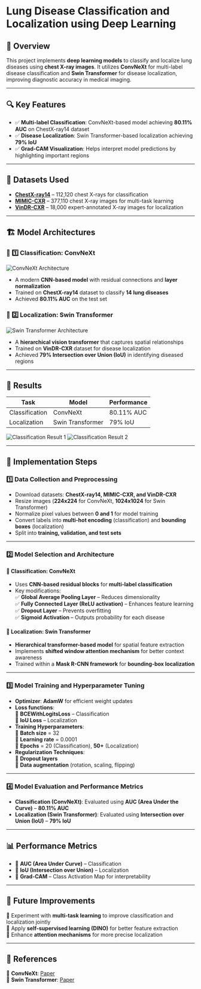 # Lung Disease Classification and Localization using Deep Learning  

## 📌 Overview  
This project implements **deep learning models** to classify and localize lung diseases using **chest X-ray images**. It utilizes **ConvNeXt** for multi-label disease classification and **Swin Transformer** for disease localization, improving diagnostic accuracy in medical imaging.  

---

## 🔍 Key Features  
- ✅ **Multi-label Classification**: ConvNeXt-based model achieving **80.11% AUC** on ChestX-ray14 dataset  
- ✅ **Disease Localization**: Swin Transformer-based localization achieving **79% IoU**  
- ✅ **Grad-CAM Visualization**: Helps interpret model predictions by highlighting important regions  

---

## 📂 Datasets Used  
- **[ChestX-ray14](https://nihcc.app.box.com/v/ChestXray-NIHCC)** – 112,120 chest X-rays for classification  
- **[MIMIC-CXR](https://physionet.org/content/mimic-cxr/2.0.0/)** – 377,110 chest X-ray images for multi-task learning  
- **[VinDR-CXR](https://vindr.ai/datasets/vindr-cxr)** – 18,000 expert-annotated X-ray images for localization  

---

## 🏗 Model Architectures  

### 🏥 **1️⃣ Classification: ConvNeXt**  
![ConvNeXt Architecture](Images/ConvNext.png)
- A modern **CNN-based model** with residual connections and **layer normalization**  
- Trained on **ChestX-ray14** dataset to classify **14 lung diseases**  
- Achieved **80.11% AUC** on the test set  

### 🏥 **2️⃣ Localization: Swin Transformer**  
![Swin Transformer Architecture](Images/Swin_Transformer.png)
- A **hierarchical vision transformer** that captures spatial relationships  
- Trained on **VinDR-CXR** dataset for disease localization  
- Achieved **79% Intersection over Union (IoU)** in identifying diseased regions  

---

## 🚀 Results  

| Task           | Model            | Performance  |
|---------------|-----------------|-------------|
| Classification | ConvNeXt         | 80.11% AUC  |
| Localization  | Swin Transformer | 79% IoU     |

![Classification Result 1](Images/classification%20Results.png)
![Classification Result 2](Images/Classification%20results%202.png)

---

## 🔧 Implementation Steps  

### 1️⃣ **Data Collection and Preprocessing**  
- Download datasets: **ChestX-ray14, MIMIC-CXR, and VinDR-CXR**  
- Resize images (**224x224** for ConvNeXt, **1024x1024** for Swin Transformer)  
- Normalize pixel values between **0 and 1** for model training  
- Convert labels into **multi-hot encoding** (classification) and **bounding boxes** (localization)  
- Split into **training, validation, and test sets**  

---

### 2️⃣ **Model Selection and Architecture**  
#### 🔹 **Classification: ConvNeXt**  
- Uses **CNN-based residual blocks** for **multi-label classification**  
- Key modifications:  
  ✅ **Global Average Pooling Layer** – Reduces dimensionality  
  ✅ **Fully Connected Layer (ReLU activation)** – Enhances feature learning  
  ✅ **Dropout Layer** – Prevents overfitting  
  ✅ **Sigmoid Activation** – Outputs probability for each disease  

#### 🔹 **Localization: Swin Transformer**  
- **Hierarchical transformer-based model** for spatial feature extraction  
- Implements **shifted window attention mechanism** for better context awareness  
- Trained within a **Mask R-CNN framework** for **bounding-box localization**  

---

### 3️⃣ **Model Training and Hyperparameter Tuning**  
- **Optimizer**: **AdamW** for efficient weight updates  
- **Loss functions**:  
  🔹 **BCEWithLogitsLoss** – Classification  
  🔹 **IoU Loss** – Localization  
- **Training Hyperparameters**:  
  🔹 **Batch size** = 32  
  🔹 **Learning rate** = 0.0001  
  🔹 **Epochs** = 20 (Classification), **50+** (Localization)  
- **Regularization Techniques**:  
  🔹 **Dropout layers**  
  🔹 **Data augmentation** (rotation, scaling, flipping)  

---

### 4️⃣ **Model Evaluation and Performance Metrics**  
- **Classification (ConvNeXt)**: Evaluated using **AUC (Area Under the Curve)** – **80.11% AUC**  
- **Localization (Swin Transformer)**: Evaluated using **Intersection over Union (IoU)** – **79% IoU**  
---

## 📊 Performance Metrics  
- 📌 **AUC (Area Under Curve)** – Classification  
- 📌 **IoU (Intersection over Union)** – Localization  
- 📌 **Grad-CAM** – Class Activation Map for interpretability  

---

## 📝 Future Improvements  
🔹 Experiment with **multi-task learning** to improve classification and localization jointly  
🔹 Apply **self-supervised learning (DINO)** for better feature extraction  
🔹 Enhance **attention mechanisms** for more precise localization  

---

## 📜 References  
📌 **ConvNeXt**: [Paper](https://arxiv.org/abs/2201.03545)  
📌 **Swin Transformer**: [Paper](https://arxiv.org/abs/2103.14030)  

